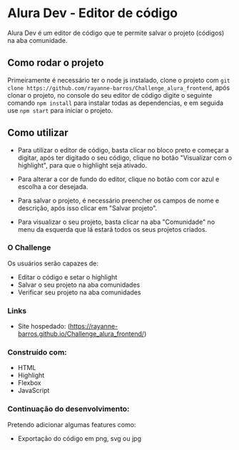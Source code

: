 # Alura Dev - Editor de código

Alura Dev é um editor de código que te permite salvar o projeto (códigos) na aba comunidade.

## Como rodar o projeto

Primeiramente é necessário ter o node js instalado, clone o projeto com `git clone https://github.com/rayanne-barros/Challenge_alura_frontend`, após clonar o projeto, no console do seu editor de código digite o seguinte comando `npm install` para instalar todas as dependencias, e em seguida use `npm start` para iniciar o projeto.

## Como utilizar

- Para utilizar o editor de código, basta clicar no bloco preto e começar a digitar, após ter digitado o seu código, clique no botão "Visualizar com o highlight", para que o highlight seja ativado.

- Para alterar a cor de fundo do editor, clique no botão com cor azul e escolha a cor desejada. 
 
- Para salvar o projeto, é necessário preencher os campos de nome e descrição, após isso clicar em "Salvar projeto". 

- Para visualizar o seu projeto, basta clicar na aba "Comunidade" no menu da esquerda que lá estará todos os seus projetos criados.

### O Challenge

Os usuários serão capazes de:

- Editar o código e setar o highlight
- Salvar o seu projeto na aba comunidades
- Verificar seu projeto na aba comunidades


### Links

- Site hospedado: (https://rayanne-barros.github.io/Challenge_alura_frontend/)


### Construído com:

- HTML
- Highlight 
- Flexbox
- JavaScript 


### Continuação do desenvolvimento:

Pretendo adicionar algumas features como:

- Exportação do código em png, svg ou jpg

